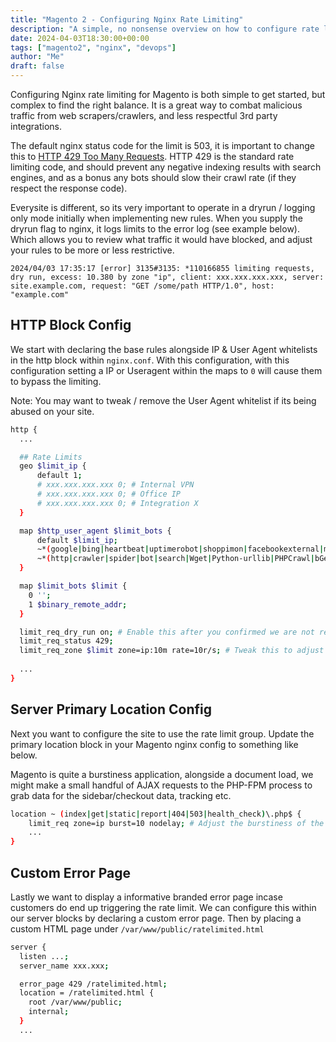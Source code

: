 ```yaml
---
title: "Magento 2 - Configuring Nginx Rate Limiting"
description: "A simple, no nonsense overview on how to configure rate limiting via Nginx for a Magento 2 website. Including IP and UserAgent whitelisting."
date: 2024-04-03T18:30:00+00:00
tags: ["magento2", "nginx", "devops"]
author: "Me"
draft: false
---
```

Configuring Nginx rate limiting for Magento is both simple to get started, but complex to find the right balance. It is a great way to combat malicious traffic from web scrapers/crawlers, and less respectful 3rd party integrations. 

The default nginx status code for the limit is 503, it is important to change this to [HTTP 429 Too Many Requests](https://developer.mozilla.org/en-US/docs/Web/HTTP/Status/429). HTTP 429 is the standard rate limiting code, and should prevent any negative indexing results with search engines, and as a bonus any bots should slow their crawl rate (if they respect the response code).

Everysite is different, so its very important to operate in a dryrun / logging only mode initially when implementing new rules. When you supply the dryrun flag to nginx, it logs limits to the error log (see example below). Which allows you to review what traffic it would have blocked, and adjust your rules to be more or less restrictive. 
```
2024/04/03 17:35:17 [error] 3135#3135: *110166855 limiting requests, dry run, excess: 10.380 by zone "ip", client: xxx.xxx.xxx.xxx, server: site.example.com, request: "GET /some/path HTTP/1.0", host: "example.com"
```

## HTTP Block Config
We start with declaring the base rules alongside IP & User Agent whitelists in the http block within `nginx.conf`. With this configuration, with this configuration setting a IP or Useragent within the maps to `0` will cause them to bypass the limiting.

Note: You may want to tweak / remove the User Agent whitelist if its being abused on your site.

```bash
http {
  ...

  ## Rate Limits
  geo $limit_ip {
      default 1;
      # xxx.xxx.xxx.xxx 0; # Internal VPN
      # xxx.xxx.xxx.xxx 0; # Office IP
      # xxx.xxx.xxx.xxx 0; # Integration X
  }

  map $http_user_agent $limit_bots {
      default $limit_ip;
      ~*(google|bing|heartbeat|uptimerobot|shoppimon|facebookexternal|monitis.com|Zend_Http_Client|magereport.com|SendCloud/|Adyen|ForusP|contentkingapp|node-fetch|Hipex) 0;
      ~*(http|crawler|spider|bot|search|Wget|Python-urllib|PHPCrawl|bGenius|MauiBot|aspiegel) 1;
  }

  map $limit_bots $limit {
    0 '';
    1 $binary_remote_addr;
  }

  limit_req_dry_run on; # Enable this after you confirmed we are not restricting genuine traffic
  limit_req_status 429; 
  limit_req_zone $limit zone=ip:10m rate=10r/s; # Tweak this to adjust the amount of requests before we start rate limiting
  
  ...
}
```

## Server Primary Location Config

Next you want to configure the site to use the rate limit group. Update the primary location block in your Magento nginx config to something like below.

Magento is quite a burstiness application, alongside a document load, we might make a small handful of AJAX requests to the PHP-FPM process to grab data for the sidebar/checkout data, tracking etc. 
```bash
location ~ (index|get|static|report|404|503|health_check)\.php$ {
    limit_req zone=ip burst=10 nodelay; # Adjust the burstiness of the rate limit
    ...
}
```

## Custom Error Page

Lastly we want to display a informative branded error page incase customers do end up triggering the rate limit. We can configure this within our server blocks by declaring a custom error page. Then by placing a custom HTML page under `/var/www/public/ratelimited.html`
```bash
server {
  listen ...;
  server_name xxx.xxx;

  error_page 429 /ratelimited.html;
  location = /ratelimited.html {
    root /var/www/public;
    internal;
  }
  ...
```